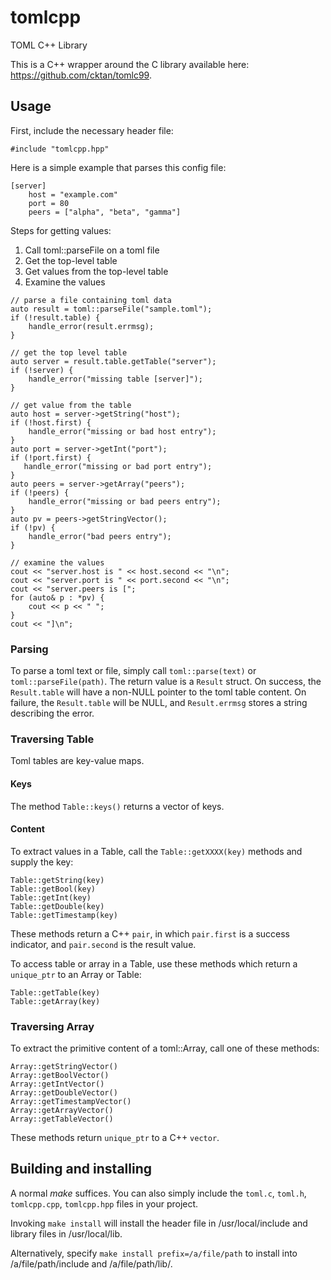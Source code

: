 # tomlcpp
TOML C++ Library

This is a C++ wrapper around the C library available here: https://github.com/cktan/tomlc99.

## Usage

First, include the necessary header file:

```
#include "tomlcpp.hpp"
```

Here is a simple example that parses this config file:

```
[server]
	host = "example.com"
	port = 80
	peers = ["alpha", "beta", "gamma"]
```

Steps for getting values:

1. Call toml::parseFile on a toml file
2. Get the top-level table
3. Get values from the top-level table
4. Examine the values

```
// parse a file containing toml data
auto result = toml::parseFile("sample.toml");
if (!result.table) {
    handle_error(result.errmsg);
}

// get the top level table
auto server = result.table.getTable("server");
if (!server) {
    handle_error("missing table [server]");
}

// get value from the table
auto host = server->getString("host");
if (!host.first) {
    handle_error("missing or bad host entry");
}
auto port = server->getInt("port");
if (!port.first) {
   handle_error("missing or bad port entry");
}
auto peers = server->getArray("peers");
if (!peers) {
    handle_error("missing or bad peers entry");
}
auto pv = peers->getStringVector();
if (!pv) {
    handle_error("bad peers entry");
}

// examine the values
cout << "server.host is " << host.second << "\n";
cout << "server.port is " << port.second << "\n";
cout << "server.peers is [";
for (auto& p : *pv) {
    cout << p << " ";
}
cout << "]\n";
```

### Parsing

To parse a toml text or file, simply call `toml::parse(text)` or `toml::parseFile(path)`. 
The return value is a `Result` struct. On success, the `Result.table` will have a non-NULL 
pointer to the toml table content. On failure, the `Result.table` will be NULL, and `Result.errmsg` 
stores a string describing the error.

### Traversing Table

Toml tables are key-value maps. 

#### Keys

The method `Table::keys()` returns a vector of keys.

#### Content

To extract values in a Table, call the `Table::getXXXX(key)` methods and supply the key:

```
Table::getString(key)
Table::getBool(key)
Table::getInt(key)
Table::getDouble(key)
Table::getTimestamp(key)
```

These methods return a C++ `pair`, in which `pair.first` is a success indicator, and `pair.second` is the result value.

To access table or array in a Table, use these methods which return a `unique_ptr` to an Array or Table:

```
Table::getTable(key)
Table::getArray(key)
```

### Traversing Array

To extract the primitive content of a toml::Array, call one of these methods:

```
Array::getStringVector()
Array::getBoolVector()
Array::getIntVector()
Array::getDoubleVector()
Array::getTimestampVector()
Array::getArrayVector()
Array::getTableVector()
```

These methods return `unique_ptr` to a C++ `vector`.

## Building and installing

A normal *make* suffices. You can also simply include the
`toml.c`, `toml.h`, `tomlcpp.cpp`, `tomlcpp.hpp` files in your project.

Invoking `make install` will install the header file in
/usr/local/include and library files in /usr/local/lib.

Alternatively, specify `make install prefix=/a/file/path` to install into
/a/file/path/include and /a/file/path/lib/.
